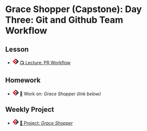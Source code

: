 # Grace Shopper (Capstone): Day Three: Git and Github Team Workflow

## Lesson

- ![FSA](/logo.png) [📺 Lecture: PR Workflow](https://youtu.be/_2eUGoSPrBs)

## Homework

- ![FSA](/logo.png) 🔬 Work on: _Grace Shopper (link below)_

## Weekly Project

- ![FSA](/logo.png) [🔬 Project: _Grace Shopper_](https://learn.fullstackacademy.com/workshop/5ece807ae423f6000461d41e/content/5ece82cce423f6000461d4f2/text)

